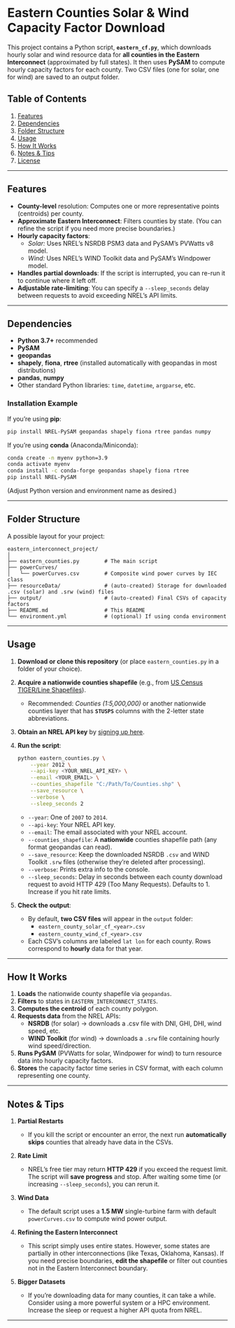 # Eastern Counties Solar & Wind Capacity Factor Download

This project contains a Python script, **`eastern_cf.py`**, which downloads hourly solar and wind resource data for **all counties in the Eastern Interconnect** (approximated by full states). It then uses **PySAM** to compute hourly capacity factors for each county. Two CSV files (one for solar, one for wind) are saved to an output folder.

## Table of Contents
1. [Features](#features)
2. [Dependencies](#dependencies)
3. [Folder Structure](#folder-structure)
4. [Usage](#usage)
5. [How It Works](#how-it-works)
6. [Notes & Tips](#notes--tips)
7. [License](#license)

---

## Features

- **County-level** resolution: Computes one or more representative points (centroids) per county.
- **Approximate Eastern Interconnect**: Filters counties by state. (You can refine the script if you need more precise boundaries.)
- **Hourly capacity factors**:  
  - *Solar:* Uses NREL’s NSRDB PSM3 data and PySAM’s PVWatts v8 model.  
  - *Wind:* Uses NREL’s WIND Toolkit data and PySAM’s Windpower model.
- **Handles partial downloads**: If the script is interrupted, you can re-run it to continue where it left off.
- **Adjustable rate-limiting**: You can specify a `--sleep_seconds` delay between requests to avoid exceeding NREL’s API limits.

---

## Dependencies

- **Python 3.7+** recommended
- **PySAM**  
- **geopandas**  
- **shapely**, **fiona**, **rtree** (installed automatically with geopandas in most distributions)  
- **pandas**, **numpy**  
- Other standard Python libraries: `time`, `datetime`, `argparse`, etc.

### Installation Example

If you’re using **pip**:
```bash
pip install NREL-PySAM geopandas shapely fiona rtree pandas numpy
```

If you’re using **conda** (Anaconda/Miniconda):
```bash
conda create -n myenv python=3.9
conda activate myenv
conda install -c conda-forge geopandas shapely fiona rtree
pip install NREL-PySAM
```
(Adjust Python version and environment name as desired.)

---

## Folder Structure

A possible layout for your project:

```
eastern_interconnect_project/
│
├── eastern_counties.py        # The main script
├── powerCurves/
│   └── powerCurves.csv        # Composite wind power curves by IEC class
├── resourceData/              # (auto-created) Storage for downloaded .csv (solar) and .srw (wind) files
├── output/                    # (auto-created) Final CSVs of capacity factors
├── README.md                  # This README
└── environment.yml            # (optional) If using conda environment
```

---

## Usage

1. **Download or clone this repository** (or place `eastern_counties.py` in a folder of your choice).

2. **Acquire a nationwide counties shapefile** (e.g., from [US Census TIGER/Line Shapefiles](https://www.census.gov/geographies/mapping-files/time-series/geo/carto-boundary-file.html)).  
   - Recommended: *Counties (1:5,000,000)* or another nationwide counties layer that has **`STUSPS`** columns with the 2-letter state abbreviations.

3. **Obtain an NREL API key** by [signing up here](https://developer.nrel.gov/signup/).

4. **Run the script**:
   ```bash
   python eastern_counties.py \
       --year 2012 \
       --api-key <YOUR_NREL_API_KEY> \
       --email <YOUR_EMAIL> \
       --counties_shapefile "C:/Path/To/Counties.shp" \
       --save_resource \
       --verbose \
       --sleep_seconds 2
   ```

   - `--year`: One of `2007` to `2014`.  
   - `--api-key`: Your NREL API key.  
   - `--email`: The email associated with your NREL account.  
   - `--counties_shapefile`: A **nationwide** counties shapefile path (any format geopandas can read).  
   - `--save_resource`: Keep the downloaded NSRDB `.csv` and WIND Toolkit `.srw` files (otherwise they’re deleted after processing).  
   - `--verbose`: Prints extra info to the console.  
   - `--sleep_seconds`: Delay in seconds between each county download request to avoid HTTP 429 (Too Many Requests). Defaults to 1. Increase if you hit rate limits.

5. **Check the output**:
   - By default, **two CSV files** will appear in the `output` folder:  
     - `eastern_county_solar_cf_<year>.csv`  
     - `eastern_county_wind_cf_<year>.csv`
   - Each CSV’s columns are labeled `lat lon` for each county. Rows correspond to **hourly** data for that year.

---

## How It Works

1. **Loads** the nationwide county shapefile via `geopandas`.  
2. **Filters** to states in `EASTERN_INTERCONNECT_STATES`.  
3. **Computes the centroid** of each county polygon.  
4. **Requests data** from the NREL APIs:  
   - **NSRDB** (for solar) → downloads a .csv file with DNI, GHI, DHI, wind speed, etc.  
   - **WIND Toolkit** (for wind) → downloads a `.srw` file containing hourly wind speed/direction.  
5. **Runs PySAM** (PVWatts for solar, Windpower for wind) to turn resource data into hourly capacity factors.  
6. **Stores** the capacity factor time series in CSV format, with each column representing one county.

---

## Notes & Tips

1. **Partial Restarts**  
   - If you kill the script or encounter an error, the next run **automatically skips** counties that already have data in the CSVs.

2. **Rate Limit**  
   - NREL’s free tier may return **HTTP 429** if you exceed the request limit. The script will **save progress** and stop. After waiting some time (or increasing `--sleep_seconds`), you can rerun it.

3. **Wind Data**  
   - The default script uses a **1.5 MW** single-turbine farm with default `powerCurves.csv` to compute wind power output.

4. **Refining the Eastern Interconnect**  
   - This script simply uses entire states. However, some states are partially in other interconnections (like Texas, Oklahoma, Kansas). If you need precise boundaries, **edit the shapefile** or filter out counties not in the Eastern Interconnect boundary.

5. **Bigger Datasets**  
   - If you’re downloading data for many counties, it can take a while. Consider using a more powerful system or a HPC environment. Increase the sleep or request a higher API quota from NREL.

---

